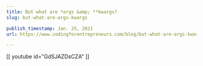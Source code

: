 ```yaml
---
title: But what are *args &amp; **kwargs?
slug: but-what-are-args-kwargs

publish_timestamp: Jan. 25, 2021
url: https://www.codingforentrepreneurs.com/blog/but-what-are-args-kwargs/

---
```


[[ youtube id="GdSJAZDsCZA"  ]]